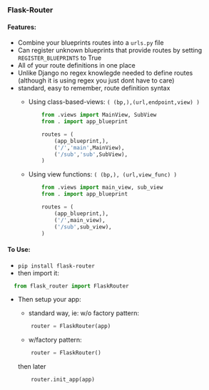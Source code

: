 ### Flask-Router

#### Features:
  + Combine your blueprints routes into a `urls.py` file
  + Can register unknown blueprints that provide routes by setting `REGISTER_BLUEPRINTS` to True
  + All of your route definitions in one place
  + Unlike Django no regex knowlegde needed to define routes<br/>(although it is using regex you just dont have to care)
  + standard, easy to remember, route definition syntax
    - Using class-based-views: `( (bp,),(url,endpoint,view) )`
        
        ```python
            from .views import MainView, SubView
            from . import app_blueprint

            routes = (
                (app_blueprint,),
                ('/','main',MainView),
                ('/sub','sub',SubView),
            )
        ```
    - Using view functions: `( (bp,), (url,view_func) )`
        ```python
            from .views import main_view, sub_view
            from . import app_blueprint

            routes = (
                (app_blueprint,),
                ('/',main_view),
                ('/sub',sub_view),
            )
        ```

#### To Use:
  * `pip install flask-router`
  * then import it:  

  ```python  
    from flask_router import FlaskRouter
  ```  

  * Then setup your app:
    - standard way, ie: w/o factory pattern: 

    ```python
        router = FlaskRouter(app)
    ```  

    - w/factory pattern:  

    ```python
        router = FlaskRouter()
    ```  

    then later  

    ```python
        router.init_app(app)
    ```  




